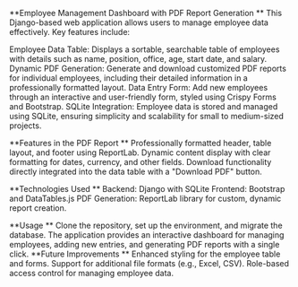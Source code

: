 **Employee Management Dashboard with PDF Report Generation
**
This Django-based web application allows users to manage employee data effectively. Key features include:

Employee Data Table: Displays a sortable, searchable table of employees with details such as name, position, office, age, start date, and salary.
Dynamic PDF Generation: Generate and download customized PDF reports for individual employees, including their detailed information in a professionally formatted layout.
Data Entry Form: Add new employees through an interactive and user-friendly form, styled using Crispy Forms and Bootstrap.
SQLite Integration: Employee data is stored and managed using SQLite, ensuring simplicity and scalability for small to medium-sized projects.

**Features in the PDF Report
**
Professionally formatted header, table layout, and footer using ReportLab.
Dynamic content display with clear formatting for dates, currency, and other fields.
Download functionality directly integrated into the data table with a "Download PDF" button.

**Technologies Used
**
Backend: Django with SQLite
Frontend: Bootstrap and DataTables.js
PDF Generation: ReportLab library for custom, dynamic report creation.

**Usage
**
Clone the repository, set up the environment, and migrate the database. The application provides an interactive dashboard for managing employees, adding new entries, and generating PDF reports with a single click.
**Future Improvements
**
Enhanced styling for the employee table and forms.
Support for additional file formats (e.g., Excel, CSV).
Role-based access control for managing employee data.
